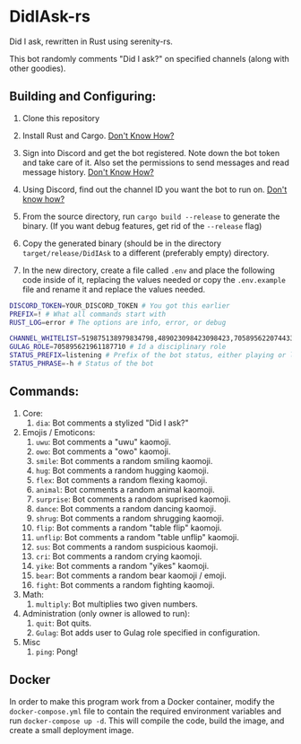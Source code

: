 # DidIAsk-rs
Did I ask, rewritten in Rust using serenity-rs.

This bot randomly comments "Did I ask?" on specified channels (along with other goodies).

## Building and Configuring:
1. Clone this repository
1. Install Rust and Cargo. [Don't Know How?](https://doc.rust-lang.org/cargo/getting-started/installation.html)
1. Sign into Discord and get the bot registered. Note down the bot token and take care of it. Also set the permissions to send messages and read message history. [Don't Know How?](https://www.writebots.com/discord-bot-token/)
1. Using Discord, find out the channel ID you want the bot to run on. [Don't know how?](https://www.swipetips.com/how-to-get-channel-id-in-discord/)

1. From the source directory, run `cargo build --release` to generate the binary. (If you want debug features, get rid of the `--release` flag)
1. Copy the generated binary (should be in the directory `target/release/DidIAsk` to a different (preferably empty) directory.
1. In the new directory, create a file called `.env` and place the following code inside of it, replacing the values needed or copy the `.env.example` file and rename it and replace the values needed.
```sh
DISCORD_TOKEN=YOUR_DISCORD_TOKEN # You got this earlier
PREFIX=! # What all commands start with
RUST_LOG=error # The options are info, error, or debug

CHANNEL_WHITELIST=519875138979834798,489023098423098423,705895622074433549 # Channel ids that the bot is allowed to randomly did i ask
GULAG_ROLE=705895621961187710 # Id a disciplinary role
STATUS_PREFIX=listening # Prefix of the bot status, either playing or listening
STATUS_PHRASE=-h # Status of the bot
```

## Commands:
1. Core:
    1. `dia`: Bot comments a stylized "Did I ask?"
1. Emojis / Emoticons:
    1. `uwu`: Bot comments a "uwu" kaomoji.
    1. `owo`: Bot comments a "owo" kaomoji.
    1. `smile`: Bot comments a random smiling kaomoji.
    1. `hug`: Bot comments a random hugging kaomoji.
    1. `flex`: Bot comments a random flexing kaomoji.
    1. `animal`: Bot comments a random animal kaomoji.
    1. `surprise`: Bot comments a random suprised kaomoji.
    1. `dance`: Bot comments a random dancing kaomoji.
    1. `shrug`: Bot comments a random shrugging kaomoji. 
    1. `flip`: Bot comments a random "table flip" kaomoji.
    1. `unflip`: Bot comments a random "table unflip" kaomoji.
    1. `sus`: Bot comments a random suspicious kaomoji.
    1. `cri`: Bot comments a random crying kaomoji.
    1. `yike`: Bot comments a random "yikes" kaomoji.
    1. `bear`: Bot comments a random bear kaomoji / emoji.
    1. `fight`: Bot comments a random fighting kaomoji.
1. Math:
    1. `multiply`: Bot multiplies two given numbers.
1. Administration (only owner is allowed to run):
    1. `quit`: Bot quits.
    1. `Gulag`: Bot adds user to Gulag role specified in configuration.
1. Misc
    1. `ping`: Pong!

## Docker

In order to make this program work from a Docker container, modify the `docker-compose.yml` file to contain the required environment variables and run `docker-compose up -d`. This will compile the code, build the image, and create a small deployment image.
